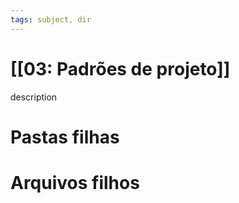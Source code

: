 ```yaml
---
tags: subject, dir
---
```


# [[03: Padrões de projeto]]

description

# Pastas filhas



# Arquivos filhos


